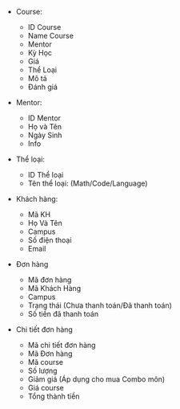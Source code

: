 - Course:
    + ID Course
    + Name Course
    + Mentor
    + Kỳ Học
    + Giá 
    + Thể Loại
    + Mô tả
    + Đánh giá
- Mentor:
    + ID Mentor
    + Họ và Tên
    + Ngày Sinh
    + Info
- Thể loại:
    + ID Thể loại
    + Tên thể loại: (Math/Code/Language)
- Khách hàng: 
    + Mã KH
    + Họ Và Tên
    + Campus
    + Số điện thoại
    + Email

- Đơn hàng
    + Mã đơn hàng
    + Mã Khách Hàng
    + Campus
    + Trạng thái (Chưa thanh toán/Đã thanh toán)
    + Số tiền đã thanh toán

- Chi tiết đơn hàng
    + Mã chi tiết đơn hàng
    + Mã Đơn hàng
    + Mã course
    + Số lượng
    + Giảm giá (Áp dụng cho mua Combo môn)
    + Giá course
    + Tổng thành tiền